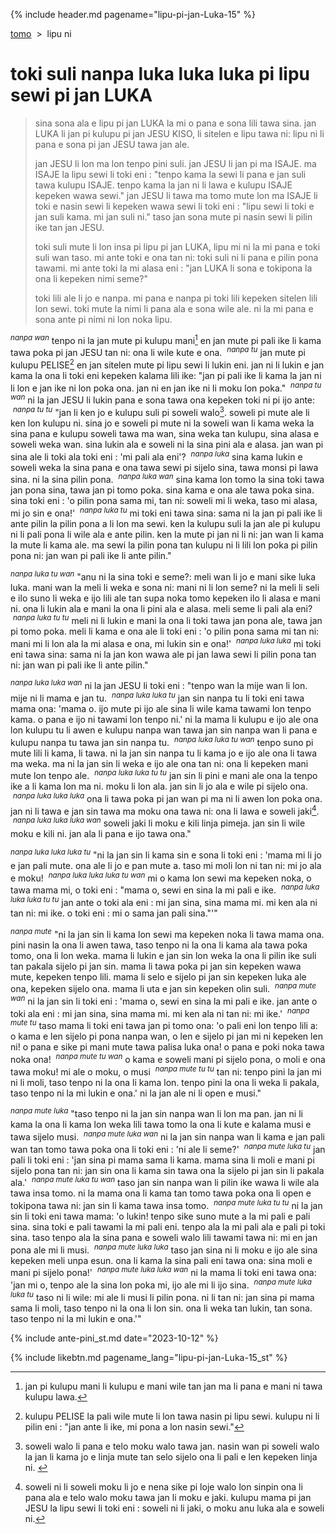 {% include header.md pagename="lipu-pi-jan-Luka-15" %}



<span class="st">[tomo](https://joelthomastr.github.io/tokipona/README_st)&nbsp;&nbsp;>&nbsp;&nbsp;lipu ni</span>

# <span class="st">toki suli nanpa luka luka luka pi lipu sewi pi jan LUKA</span>

> <span class="st">sina sona ala e lipu pi jan LUKA la mi o pana e sona lili tawa sina. jan LUKA li jan pi kulupu pi jan JESU KISO, li sitelen e lipu tawa ni: lipu ni li pana e sona pi jan JESU tawa jan ale.</span>
>
>
> <span class="st">jan JESU li lon ma lon tenpo pini suli. jan JESU li jan pi ma ISAJE. ma ISAJE la lipu sewi li toki eni : "tenpo kama la sewi li pana e jan suli tawa kulupu ISAJE. tenpo kama la jan ni li lawa e kulupu ISAJE kepeken wawa sewi." jan JESU li tawa ma tomo mute lon ma ISAJE li toki e nasin sewi li kepeken wawa sewi li toki eni : "lipu sewi li toki e jan suli kama. mi jan suli ni." taso jan sona mute pi nasin sewi li pilin ike tan jan JESU.</span>
>
> <span class="st">toki suli mute li lon insa pi lipu pi jan LUKA, lipu mi ni la mi pana e toki suli wan taso. mi ante toki e ona tan ni: toki suli ni li pana e pilin pona tawami. mi ante toki la mi alasa eni : "jan LUKA li sona e tokipona la ona li kepeken nimi seme?"</span>
>
> <span class="st">toki lili ale li jo e nanpa. mi pana e nanpa pi toki lili kepeken sitelen lili lon sewi. toki mute la nimi li pana ala e sona wile ale. ni la mi pana e sona ante pi nimi ni lon noka lipu.</span>

<span class="st"><sup>_nanpa wan_</sup> tenpo ni la jan mute pi kulupu mani[^1] en jan mute pi pali ike li kama tawa poka pi jan JESU tan ni: ona li wile kute e ona. &nbsp;<sup>_nanpa tu_</sup> jan mute pi kulupu PELISE[^2] en jan sitelen mute pi lipu sewi li lukin eni. jan ni li lukin e jan kama la ona li toki eni kepeken kalama lili ike: "jan pi pali ike li kama la jan ni li lon e jan ike ni lon poka ona. jan ni en jan ike ni li moku lon poka." &nbsp;<sup>_nanpa tu wan_</sup> ni la jan JESU li lukin pana e sona tawa ona kepeken toki ni pi ijo ante: &nbsp;<sup>_nanpa tu tu_</sup> "jan li ken jo e kulupu suli pi soweli walo[^3]. soweli pi mute ale li ken lon kulupu ni. sina jo e soweli pi mute ni la soweli wan li kama weka la sina pana e kulupu soweli tawa ma wan, sina weka tan kulupu, sina alasa e soweli weka wan. sina lukin ala e soweli ni la sina pini ala e alasa. jan wan pi sina ale li toki ala toki eni : 'mi pali ala eni'? &nbsp;<sup>_nanpa luka_</sup> sina kama lukin e soweli weka la sina pana e ona tawa sewi pi sijelo sina, tawa monsi pi lawa sina. ni la sina pilin pona. &nbsp;<sup>_nanpa luka wan_</sup> sina kama lon tomo la sina toki tawa jan pona sina, tawa jan pi tomo poka. sina kama e ona ale tawa poka sina. sina toki eni : 'o pilin pona sama mi, tan ni: soweli mi li weka, taso mi alasa, mi jo sin e ona!' &nbsp;<sup>_nanpa luka tu_</sup> mi toki eni tawa sina: sama ni la jan pi pali ike li ante pilin la pilin pona a li lon ma sewi. ken la kulupu suli la jan ale pi kulupu ni li pali pona li wile ala e ante pilin. ken la mute pi jan ni li ni: jan wan li kama la mute li kama ale. ma sewi la pilin pona tan kulupu ni li lili lon poka pi pilin pona ni: jan wan pi pali ike li ante pilin."</span>

<span class="st"><sup>_nanpa luka tu wan_</sup> "anu ni la sina toki e seme?: meli wan li jo e mani sike luka luka. mani wan la meli li weka e sona ni: mani ni li lon seme? ni la meli li seli e ilo suno li weka e ijo lili ale tan supa noka tomo kepeken ilo li alasa e mani ni. ona li lukin ala e mani la ona li pini ala e alasa. meli seme li pali ala eni? &nbsp;<sup>_nanpa luka tu tu_</sup> meli ni li lukin e mani la ona li toki tawa jan pona ale, tawa jan pi tomo poka. meli li kama e ona ale li toki eni : 'o pilin pona sama mi tan ni: mani mi li lon ala la mi alasa e ona, mi lukin sin e ona!' &nbsp;<sup>_nanpa luka luka_</sup> mi toki eni tawa sina: sama ni la jan kon wawa ale pi jan lawa sewi li pilin pona tan ni: jan wan pi pali ike li ante pilin."</span>

<span class="st"><sup>_nanpa luka luka wan_</sup> ni la jan JESU li toki eni : "tenpo wan la mije wan li lon. mije ni li mama e jan tu. &nbsp;<sup>_nanpa luka luka tu_</sup> jan sin nanpa tu li toki eni tawa mama ona: 'mama o. ijo mute pi ijo ale sina li wile kama tawami lon tenpo kama. o pana e ijo ni tawami lon tenpo ni.' ni la mama li kulupu e ijo ale ona lon kulupu tu li awen e kulupu nanpa wan tawa jan sin nanpa wan li pana e kulupu nanpa tu tawa jan sin nanpa tu. &nbsp;<sup>_nanpa luka luka tu wan_</sup> tenpo suno pi mute lili li kama, li tawa. ni la jan sin nanpa tu li kama jo e ijo ale ona li tawa ma weka. ma ni la jan sin li weka e ijo ale ona tan ni: ona li kepeken mani mute lon tenpo ale. &nbsp;<sup>_nanpa luka luka tu tu_</sup> jan sin li pini e mani ale ona la tenpo ike a li kama lon ma ni. moku li lon ala. jan sin li jo ala e wile pi sijelo ona. &nbsp;<sup>_nanpa luka luka luka_</sup> ona li tawa poka pi jan wan pi ma ni li awen lon poka ona. jan ni li tawa e jan sin tawa ma moku ona tawa ni: ona li lawa e soweli jaki[^4]. &nbsp;<sup>_nanpa luka luka luka wan_</sup> soweli jaki li moku e kili linja pimeja. jan sin li wile moku e kili ni. jan ala li pana e ijo tawa ona."</span>

<span class="st"><sup>_nanpa luka luka luka tu_</sup> "ni la jan sin li kama sin e sona li toki eni : 'mama mi li jo e jan pali mute. ona ale li jo e pan mute a. taso mi moli lon ni tan ni: mi jo ala e moku! &nbsp;<sup>_nanpa luka luka luka tu wan_</sup> mi o kama lon sewi ma kepeken noka, o tawa mama mi, o toki eni : "mama o, sewi en sina la mi pali e ike. &nbsp;<sup>_nanpa luka luka luka tu tu_</sup> jan ante o toki ala eni : mi jan sina, sina mama mi. mi ken ala ni tan ni: mi ike. o toki eni : mi o sama jan pali sina."'"</span>

<span class="st"><sup>_nanpa mute_</sup> "ni la jan sin li kama lon sewi ma kepeken noka li tawa mama ona. pini nasin la ona li awen tawa, taso tenpo ni la ona li kama ala tawa poka tomo, ona li lon weka. mama li lukin e jan sin lon weka la ona li pilin ike suli tan pakala sijelo pi jan sin. mama li tawa poka pi jan sin kepeken wawa mute, kepeken tenpo lili. mama li selo e sijelo pi jan sin kepeken luka ale ona, kepeken sijelo ona. mama li uta e jan sin kepeken olin suli. &nbsp;<sup>_nanpa mute wan_</sup> ni la jan sin li toki eni : 'mama o, sewi en sina la mi pali e ike. jan ante o toki ala eni : mi jan sina, sina mama mi. mi ken ala ni tan ni: mi ike.' &nbsp;<sup>_nanpa mute tu_</sup> taso mama li toki eni tawa jan pi tomo ona: 'o pali eni lon tenpo lili a: o kama e len sijelo pi pona nanpa wan, o len e sijelo pi jan mi ni kepeken len ni! o pana e sike pi mani mute tawa palisa luka ona! o pana e poki noka tawa noka ona! &nbsp;<sup>_nanpa mute tu wan_</sup> o kama e soweli mani pi sijelo pona, o moli e ona tawa moku! mi ale o moku, o musi &nbsp;<sup>_nanpa mute tu tu_</sup> tan ni: tenpo pini la jan mi ni li moli, taso tenpo ni la ona li kama lon. tenpo pini la ona li weka li pakala, taso tenpo ni la mi lukin e ona.' ni la jan ale ni li open e musi."</span>

<span class="st"><sup>_nanpa mute luka_</sup> "taso tenpo ni la jan sin nanpa wan li lon ma pan. jan ni li kama la ona li kama lon weka lili tawa tomo la ona li kute e kalama musi e tawa sijelo musi. &nbsp;<sup>_nanpa mute luka wan_</sup> ni la jan sin nanpa wan li kama e jan pali wan tan tomo tawa poka ona li toki eni : 'ni ale li seme?' &nbsp;<sup>_nanpa mute luka tu_</sup> jan pali li toki eni : 'jan sina pi mama sama li kama. mama sina li moli e mani pi sijelo pona tan ni: jan sin ona li kama sin tawa ona la sijelo pi jan sin li pakala ala.' &nbsp;<sup>_nanpa mute luka tu wan_</sup> taso jan sin nanpa wan li pilin ike wawa li wile ala tawa insa tomo. ni la mama ona li kama tan tomo tawa poka ona li open e tokipona tawa ni: jan sin li kama tawa insa tomo. &nbsp;<sup>_nanpa mute luka tu tu_</sup> ni la jan sin li toki eni tawa mama: 'o lukin! tenpo sike suno mute a la mi pali e pali sina. sina toki e pali tawami la mi pali eni. tenpo ala la mi pali ala e pali pi toki sina. taso tenpo ala la sina pana e soweli walo lili tawami tawa ni: mi en jan pona ale mi li musi. &nbsp;<sup>_nanpa mute luka luka_</sup> taso jan sina ni li moku e ijo ale sina kepeken meli unpa esun. ona li kama la sina pali eni tawa ona: sina moli e mani pi sijelo pona!' &nbsp;<sup>_nanpa mute luka luka wan_</sup> ni la mama li toki eni tawa ona: 'jan mi o, tenpo ale la sina lon poka mi, ijo ale mi li ijo sina. &nbsp;<sup>_nanpa mute luka luka tu_</sup> taso ni li wile: mi ale li musi li pilin pona. ni li tan ni: jan sina pi mama sama li moli, taso tenpo ni la ona li lon sin. ona li weka tan lukin, tan sona. taso tenpo ni la mi lukin e ona.'"</span>

[^1]: <span class="st"> jan pi kulupu mani li kulupu e mani wile tan jan ma li pana e mani ni tawa kulupu lawa.</span>
[^2]: <span class="st"> kulupu PELISE la pali wile mute li lon tawa nasin pi lipu sewi. kulupu ni li pilin eni : "jan ante li ike, mi pona a lon nasin sewi."</span>
[^3]: <span class="st"> soweli walo li pana e telo moku walo tawa jan. nasin wan pi soweli walo la jan li kama jo e linja mute tan selo sijelo ona li pali e len kepeken linja ni. </span>
[^4]: <span class="st"> soweli ni li soweli moku li jo e nena sike pi loje walo lon sinpin ona li pana ala e telo walo moku tawa jan li moku e jaki. kulupu mama pi jan JESU la lipu sewi li toki eni : soweli ni li jaki, o moku anu luka ala e soweli ni.</span>

{% include ante-pini_st.md date="2023-10-12" %}

{% include likebtn.md pagename_lang="lipu-pi-jan-Luka-15_st" %}
